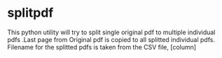 # splitpdf
This python utility will try to split single original pdf to multiple individual pdfs .Last page from Original pdf is copied to all splitted individual pdfs. Filename for the splitted pdfs is taken from the CSV file, [column]
